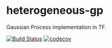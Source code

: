 # heterogeneous-gp

Gaussian Process implementation in TF.

[![Build Status](https://travis-ci.com/samuelmurray/heterogeneous-gp.svg?token=metTeQBqcky3teaepvwx&branch=master)](https://travis-ci.com/samuelmurray/heterogeneous-gp) [![codecov](https://codecov.io/gh/samuelmurray/heterogeneous-gp/branch/master/graph/badge.svg?token=AXND0ebxvn)](https://codecov.io/gh/samuelmurray/heterogeneous-gp)
